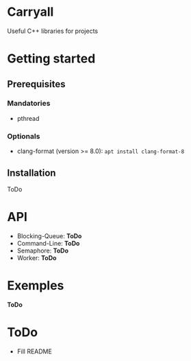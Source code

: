 # Carryall
Useful C++ libraries for projects

# Getting started
## Prerequisites
### Mandatories  
* pthread

### Optionals
* clang-format (version >= 8.0): `apt install clang-format-8`

## Installation
ToDo

# API
* Blocking-Queue: **ToDo**
* Command-Line: **ToDo**
* Semaphore: **ToDo**
* Worker: **ToDo**

# Exemples
**ToDo**

# ToDo
- Fill README
